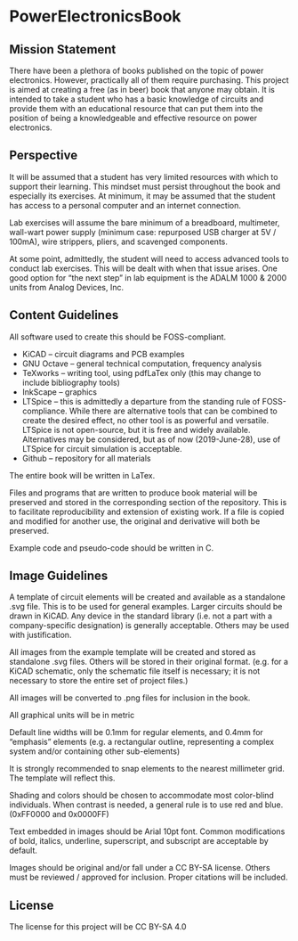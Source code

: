 # PowerElectronicsBook

## Mission Statement

There have been a plethora of books published on the topic of power electronics. However, practically all of them require purchasing. This project is aimed at creating a free (as in beer) book that anyone may obtain. It is intended to take a student who has a basic knowledge of circuits and provide them with an educational resource that can put them into the position of being a knowledgeable and effective resource on power electronics.

## Perspective

It will be assumed that a student has very limited resources with which to support their learning. This mindset must persist throughout the book and especially its exercises. At minimum, it may be assumed that the student has access to a personal computer and an internet connection.

Lab exercises will assume the bare minimum of a breadboard, multimeter, wall-wart power supply (minimum case: repurposed USB charger at 5V / 100mA), wire strippers, pliers, and scavenged components.

At some point, admittedly, the student will need to access advanced tools to conduct lab exercises. This will be dealt with when that issue arises. One good option for “the next step” in lab equipment is the ADALM 1000 & 2000 units from Analog Devices, Inc.

## Content Guidelines

All software used to create this should be FOSS-compliant.

* KiCAD – circuit diagrams and PCB examples
* GNU Octave – general technical computation, frequency analysis
* TeXworks – writing tool, using pdfLaTex only (this may change to include bibliography tools)
* InkScape – graphics
* LTSpice – this is admittedly a departure from the standing rule of FOSS-compliance. While there are alternative tools that can be combined to create the desired effect, no other tool is as powerful and versatile. LTSpice is not open-source, but it is free and widely available. Alternatives may be considered, but as of now (2019-June-28), use of LTSpice for circuit simulation is acceptable.
* Github – repository for all materials

The entire book will be written in LaTex.

Files and programs that are written to produce book material will be preserved and stored in the corresponding section of the repository. This is to facilitate reproducibility and extension of existing work. If a file is copied and modified for another use, the original and derivative will both be preserved.

Example code and pseudo-code should be written in C.

## Image Guidelines

A template of circuit elements will be created and available as a standalone .svg file. This is to be used for general examples. Larger circuits should be drawn in KiCAD. Any device in the standard library (i.e. not a part with a company-specific designation) is generally acceptable. Others may be used with justification.

All images from the example template will be created and stored as standalone .svg files. Others will be stored in their original format. (e.g. for a KiCAD schematic, only the schematic file itself is necessary; it is not necessary to store the entire set of project files.)

All images will be converted to .png files for inclusion in the book.

All graphical units will be in metric

Default line widths will be 0.1mm for regular elements, and 0.4mm for “emphasis” elements (e.g. a rectangular outline, representing a complex system and/or containing other sub-elements)

It is strongly recommended to snap elements to the nearest millimeter grid. The template will reflect this.

Shading and colors should be chosen to accommodate most color-blind individuals. When contrast is needed, a general rule is to use red and blue. (0xFF0000 and 0x0000FF)

Text embedded in images should be Arial 10pt font. Common modifications of bold, italics, underline, superscript, and subscript are acceptable by default.

Images should be original and/or fall under a CC BY-SA license. Others must be reviewed / approved for inclusion. Proper citations will be included.

## License

The license for this project will be CC BY-SA 4.0
